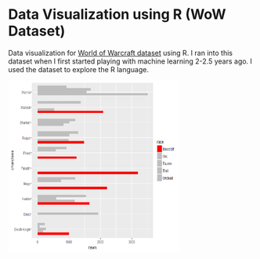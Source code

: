 # Data Visualization using R (WoW Dataset)
Data visualization for [World of Warcraft dataset](https://www.kaggle.com/mylesoneill/warcraft-avatar-history) using R.  I ran into this dataset when I first started playing with machine learning 2-2.5 years ago.  I used the dataset to explore the R language.   

<img src="graphs/BloodElf_RaceClassCombo.png" height="350" width="350">
